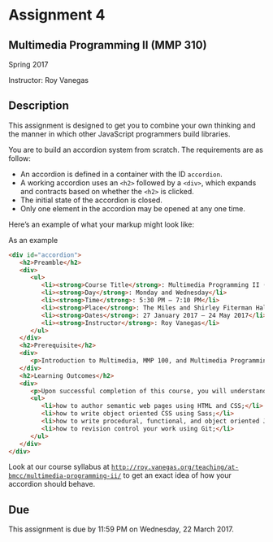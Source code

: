 # Assignment 4
## Multimedia Programming II (MMP 310)

Spring 2017

Instructor: Roy Vanegas

## Description
This assignment is designed to get you to combine your own thinking and the manner in which other JavaScript programmers build libraries.

You are to build an accordion system from scratch. The requirements are as follow:

- An accordion is defined in a container with the ID `accordion`.
- A working accordion uses an `<h2>` followed by a `<div>`, which expands and contracts based on whether the `<h2>` is clicked.
- The initial state of the accordion is closed.
- Only one element in the accordion may be opened at any one time.

Here’s an example of what your markup might look like:

As an example

````html
<div id="accordion">
   <h2>Preamble</h2>
   <div>
      <ul>
         <li><strong>Course Title</strong>: Multimedia Programming II (MMP 310)</li>
         <li><strong>Day</strong>: Monday and Wednesday</li>
         <li><strong>Time</strong>: 5:30 PM – 7:10 PM</li>
         <li><strong>Place</strong>: The Miles and Shirley Fiterman Hall, Rm 1006</li>
         <li><strong>Dates</strong>: 27 January 2017 – 24 May 2017</li>
         <li><strong>Instructor</strong>: Roy Vanegas</li>
      </ul>
   </div>
   <h2>Prerequisite</h2>
   <div>
      <p>Introduction to Multimedia, MMP 100, and Multimedia Programming I, MMP 210.</p>
   </div>
   <h2>Learning Outcomes</h2>
   <div>
      <p>Upon successful completion of this course, you will understand...</p>
      <ul>
         <li>how to author semantic web pages using HTML and CSS;</li>
         <li>how to write object oriented CSS using Sass;</li>
         <li>how to write procedural, functional, and object oriented JavaScript;</li>
         <li>how to revision control your work using Git;</li>
      </ul>
   </div>
</div>
````

Look at our course syllabus at [`http://roy.vanegas.org/teaching/at-bmcc/multimedia-programming-ii/`](http://roy.vanegas.org/teaching/at-bmcc/multimedia-programming-ii/) to get an exact idea of how your accordion should behave.

## Due
This assignment is due by 11:59 PM on Wednesday, 22 March 2017.

